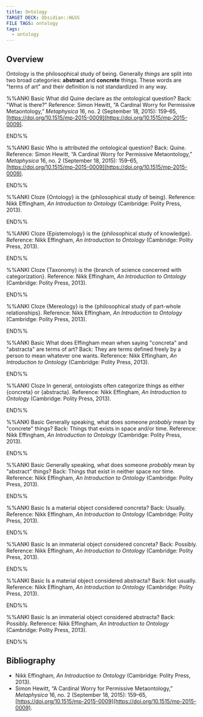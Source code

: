 ```yaml
---
title: Ontology
TARGET DECK: Obsidian::H&SS
FILE TAGS: ontology
tags:
  - ontology
---
```


## Overview

Ontology is the philosophical study of being. Generally *things* are split into two broad categories: **abstract** and **concrete** things. These words are "terms of art" and their definition is not standardized in any way.

%%ANKI
Basic
What did Quine declare as *the* ontological question?
Back: "What is there?"
Reference: Simon Hewitt, “A Cardinal Worry for Permissive Metaontology,” _Metaphysica_ 16, no. 2 (September 18, 2015): 159–65, [https://doi.org/10.1515/mp-2015-0009](https://doi.org/10.1515/mp-2015-0009).
<!--ID: 1720912238054-->
END%%

%%ANKI
Basic
Who is attributed *the* ontological question?
Back: Quine.
Reference: Simon Hewitt, “A Cardinal Worry for Permissive Metaontology,” _Metaphysica_ 16, no. 2 (September 18, 2015): 159–65, [https://doi.org/10.1515/mp-2015-0009](https://doi.org/10.1515/mp-2015-0009).
<!--ID: 1720912259767-->
END%%

%%ANKI
Cloze
{Ontology} is the {philosophical study of being}.
Reference: Nikk Effingham, _An Introduction to Ontology_ (Cambridge: Polity Press, 2013).
<!--ID: 1720912238058-->
END%%

%%ANKI
Cloze
{Epistemology} is the {philosophical study of knowledge}.
Reference: Nikk Effingham, _An Introduction to Ontology_ (Cambridge: Polity Press, 2013).
<!--ID: 1720912238062-->
END%%

%%ANKI
Cloze
{Taxonomy} is the {branch of science concerned with categorization}.
Reference: Nikk Effingham, _An Introduction to Ontology_ (Cambridge: Polity Press, 2013).
<!--ID: 1720912238066-->
END%%

%%ANKI
Cloze
{Mereology} is the {philosophical study of part-whole relationships}.
Reference: Nikk Effingham, _An Introduction to Ontology_ (Cambridge: Polity Press, 2013).
<!--ID: 1720998380912-->
END%%

%%ANKI
Basic
What does Effingham mean when saying "concreta" and "abstracta" are terms of art?
Back: They are terms defined freely by a person to mean whatever one wants.
Reference: Nikk Effingham, _An Introduction to Ontology_ (Cambridge: Polity Press, 2013).
<!--ID: 1720894782942-->
END%%

%%ANKI
Cloze
In general, ontologists often categorize things as either {concreta} or {abstracta}.
Reference: Nikk Effingham, _An Introduction to Ontology_ (Cambridge: Polity Press, 2013).
<!--ID: 1720894782951-->
END%%

%%ANKI
Basic
Generally speaking, what does someone *probably* mean by "concrete" things?
Back: Things that exists in space and/or time.
Reference: Nikk Effingham, _An Introduction to Ontology_ (Cambridge: Polity Press, 2013).
<!--ID: 1720894782957-->
END%%

%%ANKI
Basic
Generally speaking, what does someone *probably* mean by "abstract" things?
Back: Things that exist in neither space nor time.
Reference: Nikk Effingham, _An Introduction to Ontology_ (Cambridge: Polity Press, 2013).
<!--ID: 1720894782965-->
END%%

%%ANKI
Basic
Is a material object considered concreta?
Back: Usually.
Reference: Nikk Effingham, _An Introduction to Ontology_ (Cambridge: Polity Press, 2013).
<!--ID: 1720894782971-->
END%%

%%ANKI
Basic
Is an immaterial object considered concreta?
Back: Possibly.
Reference: Nikk Effingham, _An Introduction to Ontology_ (Cambridge: Polity Press, 2013).
<!--ID: 1720894782978-->
END%%

%%ANKI
Basic
Is a material object considered abstracta?
Back: Not usually.
Reference: Nikk Effingham, _An Introduction to Ontology_ (Cambridge: Polity Press, 2013).
<!--ID: 1720894782984-->
END%%

%%ANKI
Basic
Is an immaterial object considered abstracta?
Back: Possibly.
Reference: Nikk Effingham, _An Introduction to Ontology_ (Cambridge: Polity Press, 2013).
<!--ID: 1720894782989-->
END%%

## Bibliography

* Nikk Effingham, _An Introduction to Ontology_ (Cambridge: Polity Press, 2013).
* Simon Hewitt, “A Cardinal Worry for Permissive Metaontology,” _Metaphysica_ 16, no. 2 (September 18, 2015): 159–65, [https://doi.org/10.1515/mp-2015-0009](https://doi.org/10.1515/mp-2015-0009).